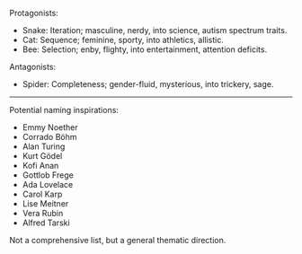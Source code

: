 Protagonists:

* Snake: Iteration; masculine, nerdy, into science, autism spectrum traits.
* Cat: Sequence; feminine, sporty, into athletics, allistic. 
* Bee: Selection; enby, flighty, into entertainment, attention deficits.

Antagonists:

* Spider: Completeness; gender-fluid, mysterious, into trickery, sage.

---

Potential naming inspirations:

* Emmy Noether
* Corrado Böhm
* Alan Turing
* Kurt Gödel
* Kofi Anan
* Gottlob Frege
* Ada Lovelace
* Carol Karp
* Lise Meitner
* Vera Rubin
* Alfred Tarski

Not a comprehensive list, but a general thematic direction.

